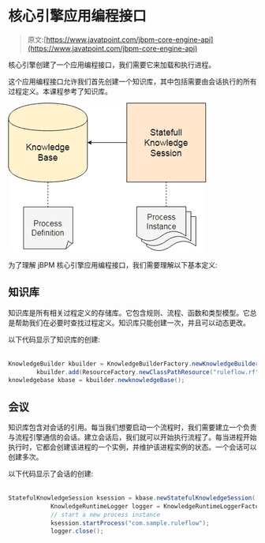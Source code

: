 # 核心引擎应用编程接口

> 原文:[https://www.javatpoint.com/jbpm-core-engine-api](https://www.javatpoint.com/jbpm-core-engine-api)

核心引擎创建了一个应用编程接口，我们需要它来加载和执行进程。

这个应用编程接口允许我们首先创建一个知识库，其中包括需要由会话执行的所有过程定义。本课程参考了知识库。

![jBPM Core-Engine API](img/380cadde670a307d938332361a89cc67.png)

为了理解 jBPM 核心引擎应用编程接口，我们需要理解以下基本定义:

## 知识库

知识库是所有相关过程定义的存储库。它包含规则、流程、函数和类型模型。它总是帮助我们在必要时查找过程定义。知识库只能创建一次，并且可以动态更改。

以下代码显示了知识库的创建:

```java

KnowledgeBuilder kbuilder = KnowledgeBuilderFactory.newKnowledgeBuilder();
        kbuilder.add(ResourceFactory.newClassPathResource("ruleflow.rf"), ResourceType.DRF);
knowledgebase kbase = kbuilder.newknowledgeBase();

```

## 会议

知识库包含对会话的引用。每当我们想要启动一个流程时，我们需要建立一个负责与流程引擎通信的会话。建立会话后，我们就可以开始执行流程了。每当进程开始执行时，它都会创建该进程的一个实例，并维护该进程实例的状态。一个会话可以创建多次。

以下代码显示了会话的创建:

```java

StatefulKnowledgeSession ksession = kbase.newStatefulKnowledgeSession();
            KnowledgeRuntimeLogger logger = KnowledgeRuntimeLoggerFactory.newFileLogger(ksession, "test");
            // start a new process instance
            ksession.startProcess("com.sample.ruleflow");
            logger.close();

```
